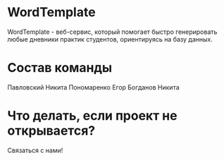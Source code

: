 # WordTemplate
WordTemplate - веб-сервис, который помогает быстро генерировать любые дневники практик студентов, ориентируясь на базу данных.

# Состав команды
Павловский Никита
Пономаренко Егор
Богданов Никита

# Что делать, если проект не открывается?
Связаться с нами!

